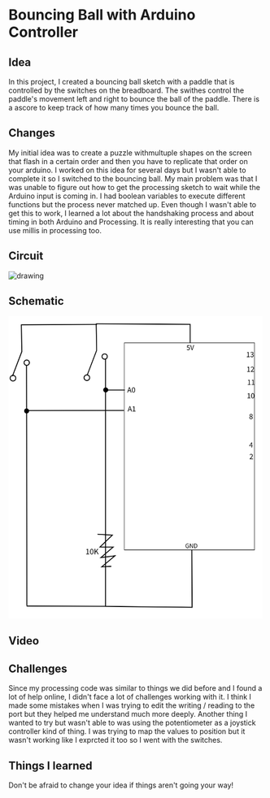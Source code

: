 # Bouncing Ball with Arduino Controller

## Idea

In this project, I created a bouncing ball sketch with a paddle that is controlled by the switches on the breadboard. The swithes control the paddle's movement left and right to bounce the ball of the paddle.
There is a ascore to keep track of how many times you bounce the ball. 

## Changes

My initial idea was to create a puzzle withmultuple shapes on the screen that flash in a certain order and then you have to replicate that order on your arduino. I worked on this idea for several days but I wasn't able to complete it so I switched to the bouncing ball.
My main problem was that I was unable to figure out how to get the processing sketch to wait while the Arduino input is coming in. I had boolean variables to execute different functions but the process never matched up.
Even though I wasn't able to get this to work, I learned a lot about the handshaking process and about timing in both Arduino and Processing. It is really interesting that you can use millis in processing too.

## Circuit

<img src="circuit.png" alt="drawing" width="500"/>

## Schematic

<img src="schematic.png" alt="drawing" width="500"/>

## Video

## Challenges

Since my processing code was similar to things we did before and I found a lot of help online, I didn't face a lot of challenges working with it. I think I made some mistakes when I was trying to edit the writing / reading to the port but they helped me understand much more deeply.
Another thing I wanted to try but wasn't able to was using the potentiometer as a joystick controller kind of thing. I was trying to map the values to position but it wasn't working like I exprcted it too so I went with the switches.

## Things I learned

Don't be afraid to change your idea if things aren't going your way!
